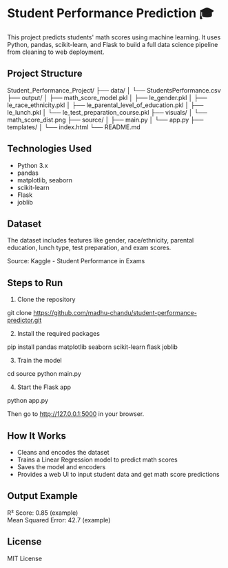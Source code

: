 # Student Performance Prediction 🎓

This project predicts students' math scores using machine learning. It uses Python, pandas, scikit-learn, and Flask to build a full data science pipeline from cleaning to web deployment.

## Project Structure

Student_Performance_Project/
├── data/
│   └── StudentsPerformance.csv
├── output/
│   ├── math_score_model.pkl
│   ├── le_gender.pkl
│   ├── le_race_ethnicity.pkl
│   ├── le_parental_level_of_education.pkl
│   ├── le_lunch.pkl
│   └── le_test_preparation_course.pkl
├── visuals/
│   └── math_score_dist.png
├── source/
│   ├── main.py
│   └── app.py
├── templates/
│   └── index.html
└── README.md

## Technologies Used

- Python 3.x
- pandas
- matplotlib, seaborn
- scikit-learn
- Flask
- joblib

## Dataset

The dataset includes features like gender, race/ethnicity, parental education, lunch type, test preparation, and exam scores.

Source: Kaggle - Student Performance in Exams

## Steps to Run

1. Clone the repository

git clone https://github.com/madhu-chandu/student-performance-predictor.git

2. Install the required packages

pip install pandas matplotlib seaborn scikit-learn flask joblib

3. Train the model

cd source
python main.py

4. Start the Flask app

python app.py

Then go to http://127.0.0.1:5000 in your browser.

## How It Works

- Cleans and encodes the dataset
- Trains a Linear Regression model to predict math scores
- Saves the model and encoders
- Provides a web UI to input student data and get math score predictions

## Output Example

R² Score: 0.85 (example)  
Mean Squared Error: 42.7 (example)

## License

MIT License
